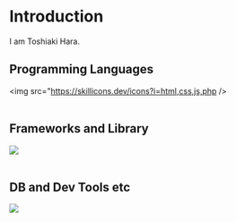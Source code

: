 # Introduction

I am Toshiaki Hara.

## Programming Languages

<img src="https://skillicons.dev/icons?i=html,css,js,php /> <br /><br />

## Frameworks and Library

<img src="https://skillicons.dev/icons?i=laravel,wordpress" /> <br /><br />

## DB and Dev Tools etc

<img src="https://skillicons.dev/icons?i=github,vscode" /> <br /><br />
